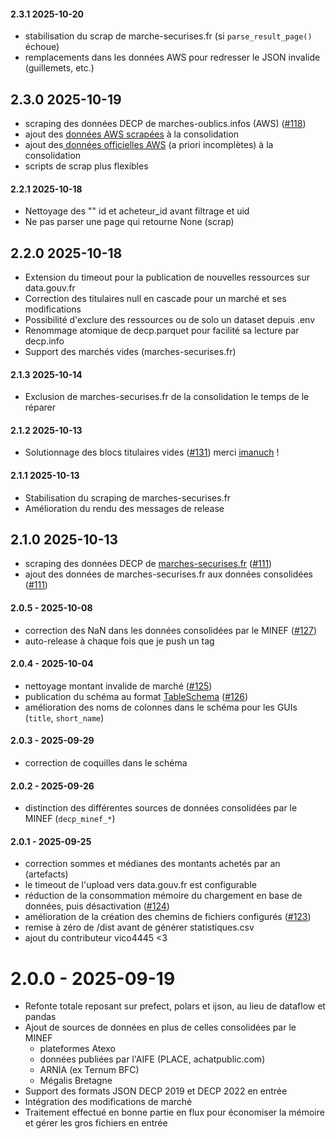 #### 2.3.1 2025-10-20

- stabilisation du scrap de marche-securises.fr (si `parse_result_page()` échoue)
- remplacements dans les données AWS pour redresser le JSON invalide (guillemets, etc.)

## 2.3.0 2025-10-19

- scraping des données DECP de marches-oublics.infos (AWS) ([#118](https://github.com/ColinMaudry/decp-processing/issues/118))
- ajout des [données AWS scrapées](<(https://www.data.gouv.fr/datasets/68caf6b135f19236a4f37a32/)>) à la consolidation
- ajout des[ données officielles AWS](https://www.data.gouv.fr/datasets/declaration-des-donnees-essentielles-avenue-web-systemes/) (a priori incomplètes) à la consolidation
- scripts de scrap plus flexibles

#### 2.2.1 2025-10-18

- Nettoyage des "" id et acheteur_id avant filtrage et uid
- Ne pas parser une page qui retourne None (scrap)

## 2.2.0 2025-10-18

- Extension du timeout pour la publication de nouvelles ressources sur data.gouv.fr
- Correction des titulaires null en cascade pour un marché et ses modifications
- Possibilité d'exclure des ressources ou de solo un dataset depuis .env
- Renommage atomique de decp.parquet pour facilité sa lecture par decp.info
- Support des marchés vides (marches-securises.fr)

#### 2.1.3 2025-10-14

- Exclusion de marches-securises.fr de la consolidation le temps de le réparer

#### 2.1.2 2025-10-13

- Solutionnage des blocs titulaires vides ([#131](https://github.com/ColinMaudry/decp-processing/pull/131)) merci [imanuch](https://github.com/imanuch) !

#### 2.1.1 2025-10-13

- Stabilisation du scraping de marches-securises.fr
- Amélioration du rendu des messages de release

## 2.1.0 2025-10-13

- scraping des données DECP de [marches-securises.fr](https://www.data.gouv.fr/datasets/donnees-essentielles-de-la-commande-publique-de-marches-securises-fr/) ([#111](https://github.com/ColinMaudry/decp-processing/issues/111))
- ajout des données de marches-securises.fr aux données consolidées ([#111](https://github.com/ColinMaudry/decp-processing/issues/111))

#### 2.0.5 - 2025-10-08

- correction des NaN dans les données consolidées par le MINEF ([#127](https://github.com/ColinMaudry/decp-processing/issues/127))
- auto-release à chaque fois que je push un tag

#### 2.0.4 - 2025-10-04

- nettoyage montant invalide de marché ([#125](https://github.com/ColinMaudry/decp-processing/issues/125))
- publication du schéma au format [TableSchema](https://specs.frictionlessdata.io/table-schema) ([#126](https://github.com/ColinMaudry/decp-processing/issues/126))
- amélioration des noms de colonnes dans le schéma pour les GUIs (`title`, `short_name`)

#### 2.0.3 - 2025-09-29

- correction de coquilles dans le schéma

#### 2.0.2 - 2025-09-26

- distinction des différentes sources de données consolidées par le MINEF (`decp_minef_*`)

#### 2.0.1 - 2025-09-25

- correction sommes et médianes des montants achetés par an (artefacts)
- le timeout de l'upload vers data.gouv.fr est configurable
- réduction de la consommation mémoire du chargement en base de données, puis désactivation ([#124](https://github.com/ColinMaudry/decp-processing/issues/124))
- amélioration de la création des chemins de fichiers configurés ([#123](https://github.com/ColinMaudry/decp-processing/issues/123))
- remise à zéro de /dist avant de générer statistiques.csv
- ajout du contributeur vico4445 <3

# 2.0.0 - 2025-09-19

- Refonte totale reposant sur prefect, polars et ijson, au lieu de dataflow et pandas
- Ajout de sources de données en plus de celles consolidées par le MINEF
  - plateformes Atexo
  - données publiées par l'AIFE (PLACE, achatpublic.com)
  - ARNIA (ex Ternum BFC)
  - Mégalis Bretagne
- Support des formats JSON DECP 2019 et DECP 2022 en entrée
- Intégration des modifications de marché
- Traitement effectué en bonne partie en flux pour économiser la mémoire et gérer les gros fichiers en entrée
